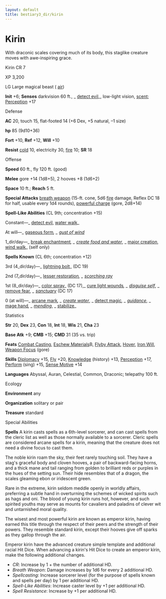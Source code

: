 ```yaml
---
layout: default
title: bestiary3_dir/kirin
---
```

# Kirin

With draconic scales covering much of its body, this staglike creature moves with awe-inspiring grace.

Kirin CR 7

XP 3,200

LG Large magical beast ( [air](monsters_dir/creatureTypes#_air-subtype))

**Init** +6; **Senses** darkvision 60 ft., _ [detect evil](spells_dir/detectEvil#_detect-evil)_, low-light vision, [scent](monsters_dir/universalMonsterRules#_scent); [Perception](skills_dir/perception#_perception) +17

Defense

**AC** 20, touch 15, flat-footed 14 (+6 Dex, +5 natural, –1 size)

**hp** 85 (9d10+36)

**Fort** +10, **Ref** +12, **Will** +10

**Resist** [cold](monsters_dir/creatureTypes#_cold-subtype) 10, electricity 30, [fire](monsters_dir/creatureTypes#_fire-subtype) 10; **SR** 18

Offense

**Speed** 60 ft., fly 120 ft. (good)

**Melee** gore +14 (1d8+5), 2 hooves +8 (1d6+2)

**Space** 10 ft.; **Reach** 5 ft.

**Special Attacks** [breath weapon](monsters_dir/universalMonsterRules#_breath-weapon) (15-ft. cone, 5d6 [fire](monsters_dir/creatureTypes#_fire-subtype) damage, Reflex DC 18 for half, usable every 1d4 rounds), [powerful charge](monsters_dir/universalMonsterRules#_powerful-charge) (gore, 2d8+14)

**Spell-Like Abilities** (CL 9th; concentration +15)

Constant—_ [detect evil](spells_dir/detectEvil#_detect-evil), [water walk](spells_dir/waterWalk#_water-walk)_

At will—_ [gaseous form](spells_dir/gaseousForm#_gaseous-form)_, _ [gust of wind](spells_dir/gustOfWind#_gust-of-wind)_

1_dir/day—_ [break enchantment](spells_dir/breakEnchantment#_break-enchantment)_, _ [create food and water](spells_dir/createFoodAndWater#_create-food-and-water)_, _ [major creation](spells_dir/majorCreation#_major-creation), [wind walk](spells_dir/windWalk#_wind-walk)_ (self only)

**Spells Known** (CL 6th; concentration +12)

3rd (4_dir/day)—_ [lightning bolt](spells_dir/lightningBolt#_lightning-bolt)_ (DC 19)

2nd (7_dir/day)—_ [lesser restoration](spells_dir/restoration#_restoration-lesser)_, _ [scorching ray](spells_dir/scorchingRay#_scorching-ray)_

1st (8_dir/day)—_ [color spray](spells_dir/colorSpray#_color-spray)_ (DC 17),_ [cure light wounds](spells_dir/cureLightWounds#_cure-light-wounds)_, _ [disguise self](spells_dir/disguiseSelf#_disguise-self)_, _ [remove fear](spells_dir/removeFear#_remove-fear)_, _ [sanctuary](spells_dir/sanctuary#_sanctuary)_ (DC 17)

0 (at will)—_ [arcane mark](spells_dir/arcaneMark#_arcane-mark)_, _ [create water](spells_dir/createWater#_create-water)_, _ [detect magic](spells_dir/detectMagic#_detect-magic)_, _ [guidance](spells_dir/guidance#_guidance)_, _ [mage hand](spells_dir/mageHand#_mage-hand)_, _ [mending](spells_dir/mending#_mending)_, _ [stabilize](spells_dir/stabilize#_stabilize)_

Statistics

**Str** 20, **Dex** 23, **Con** 18, **Int** 18, **Wis** 21, **Cha** 23

**Base Atk** +9; **CMB** +15; **CMD** 31 (35 vs. trip)

**Feats** [Combat Casting](feats#_combat-casting), [Eschew Materials](feats#_eschew-materials)B, [Flyby Attack](monsters_dir/monsterFeats#_flyby-attack), [Hover](monsters_dir/monsterFeats#_hover), [Iron Will](feats#_iron-will), [Weapon Focus](feats#_weapon-focus) (gore)

**Skills** [Diplomacy](skills_dir/diplomacy#_diplomacy) +15, [Fly](skills_dir/fly#_fly) +20, [Knowledge](skills_dir/knowledge#_knowledge) (history) +13, [Perception](skills_dir/perception#_perception) +17, [Perform](skills_dir/perform#_perform) (sing) +15, [Sense Motive](skills_dir/senseMotive#_sense-motive) +14

**Languages** Abyssal, Auran, Celestial, Common, Draconic; telepathy 100 ft.

Ecology

**Environment** any

**Organization** solitary or pair

**Treasure** standard

Special Abilities

**Spells** A kirin casts spells as a 6th-level sorcerer, and can cast spells from the cleric list as well as those normally available to a sorcerer. Cleric spells are considered arcane spells for a kirin, meaning that the creature does not need a divine focus to cast them.

The noble kirin roam the sky, their feet rarely touching soil. They have a stag's graceful body and cloven hooves, a pair of backward-facing horns, and a thick mane and tail ranging from golden to brilliant reds or purples in the hues of the setting sun. Their hide resembles that of a dragon, the scales gleaming ebon or iridescent green.

Rare in the extreme, kirin seldom meddle openly in worldly affairs, preferring a subtle hand in overturning the schemes of wicked spirits such as hags and oni. The blood of young kirin runs hot, however, and such spirited youths may serve as mounts for cavaliers and paladins of clever wit and untarnished moral quality.

The wisest and most powerful kirin are known as emperor kirin, having earned this title through the respect of their peers and the strength of their powers. They resemble standard kirin, except their hooves give off sparks as they gallop through the air.

Emperor kirin have the advanced creature simple template and additional racial Hit Dice. When advancing a kirin's Hit Dice to create an emperor kirin, make the following additional changes.

- _CR_: Increase by 1 + the number of additional HD.
- _Breath Weapon_: Damage increases by 1d6 for every 2 additional HD.
- _Spellcasting_: Increase sorcerer level (for the purpose of spells known and spells per day) by 1 per additional HD.
- _Spell-Like Abilities_: Increase caster level by +1 per additional HD.
- _Spell Resistance_: Increase by +1 per additional HD.
